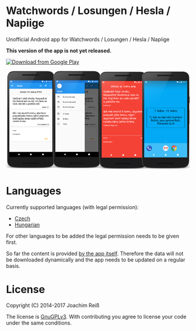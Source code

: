 Watchwords / Losungen / Hesla / Napiige
=======================
Unofficial Android app for Watchwords / Losungen / Hesla / Napiige

**This version of the app is not yet released.**

[![Download from Google Play](http://www.android.com/images/brand/android_app_on_play_large.png "Download from Google Play")](https://play.google.com/store/apps/details?id=de.reiss.android.losungen)

<a href="https://play.google.com/store/apps/details?id=de.reiss.android.losungen"><img src="https://github.com/JoachimR/LosungenApi16/blob/master/art/github_promo.png"></a>

# Languages

Currently supported languages (with legal permission):
 - <a href="http://hesla.dulos.cz/">Czech</a>
 - <a href="http://www.evangelikus.hu/lelki-taplalek/napiige">Hungarian</a>
 
For other languages to be added the legal permission needs to be given first.

So far the content is provided <a href="https://github.com/JoachimR/LosungenApi16/app/src/main/res/raw">by the app itself</a>.
Therefore the data will not be downloaded dynamically and the app needs to be updated on a regular basis.


# License
Copyright (C) 2014-2017 Joachim Reiß

The license is [GnuGPLv3](https://github.com/JoachimR/LosungenApi16/blob/master/LICENSE). With contributing you agree to license your code under the same conditions.

